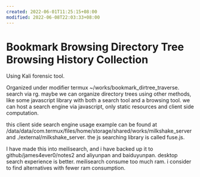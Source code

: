 ```yaml
---
created: 2022-06-01T11:25:15+08:00
modified: 2022-06-08T22:03:33+08:00
---
```


# Bookmark Browsing Directory Tree Browsing History Collection

Using Kali forensic tool.

Organized under modifier termux ~/works/bookmark_dirtree_traverse. search via rg.
maybe we can organize directory trees using other methods, like some javascript library with both a search tool and a browsing tool. we can host a search engine via javascript, only static resources and client side computation.

this client side search engine usage example can be found at /data/data/com.termux/files/home/storage/shared/works/milkshake_server and ./external/milkshake_server. the js searching library is called fuse.js.

I have made this into meilisearch, and i have backed up it to github/james4ever0/notes2 and aliyunpan and baiduyunpan. desktop search experience is better. meilisearch consume too much ram. i consider to find alternatives with fewer ram consumption.
